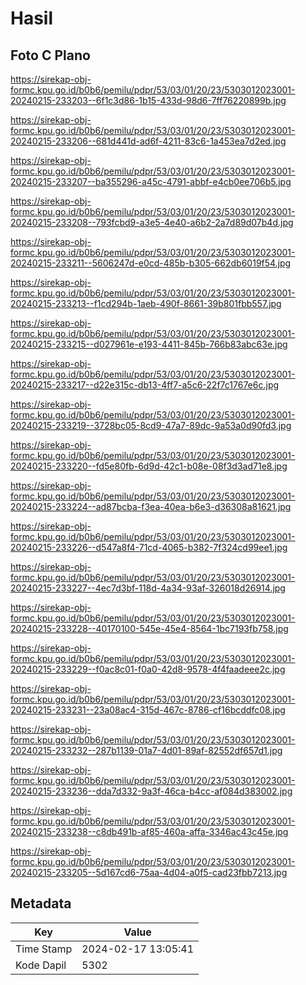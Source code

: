 # Hasil

## Foto C Plano

https://sirekap-obj-formc.kpu.go.id/b0b6/pemilu/pdpr/53/03/01/20/23/5303012023001-20240215-233203--6f1c3d86-1b15-433d-98d6-7ff76220899b.jpg

https://sirekap-obj-formc.kpu.go.id/b0b6/pemilu/pdpr/53/03/01/20/23/5303012023001-20240215-233206--681d441d-ad6f-4211-83c6-1a453ea7d2ed.jpg

https://sirekap-obj-formc.kpu.go.id/b0b6/pemilu/pdpr/53/03/01/20/23/5303012023001-20240215-233207--ba355296-a45c-4791-abbf-e4cb0ee706b5.jpg

https://sirekap-obj-formc.kpu.go.id/b0b6/pemilu/pdpr/53/03/01/20/23/5303012023001-20240215-233208--793fcbd9-a3e5-4e40-a6b2-2a7d89d07b4d.jpg

https://sirekap-obj-formc.kpu.go.id/b0b6/pemilu/pdpr/53/03/01/20/23/5303012023001-20240215-233211--5606247d-e0cd-485b-b305-662db6019f54.jpg

https://sirekap-obj-formc.kpu.go.id/b0b6/pemilu/pdpr/53/03/01/20/23/5303012023001-20240215-233213--f1cd294b-1aeb-490f-8661-39b801fbb557.jpg

https://sirekap-obj-formc.kpu.go.id/b0b6/pemilu/pdpr/53/03/01/20/23/5303012023001-20240215-233215--d027961e-e193-4411-845b-766b83abc63e.jpg

https://sirekap-obj-formc.kpu.go.id/b0b6/pemilu/pdpr/53/03/01/20/23/5303012023001-20240215-233217--d22e315c-db13-4ff7-a5c6-22f7c1767e6c.jpg

https://sirekap-obj-formc.kpu.go.id/b0b6/pemilu/pdpr/53/03/01/20/23/5303012023001-20240215-233219--3728bc05-8cd9-47a7-89dc-9a53a0d90fd3.jpg

https://sirekap-obj-formc.kpu.go.id/b0b6/pemilu/pdpr/53/03/01/20/23/5303012023001-20240215-233220--fd5e80fb-6d9d-42c1-b08e-08f3d3ad71e8.jpg

https://sirekap-obj-formc.kpu.go.id/b0b6/pemilu/pdpr/53/03/01/20/23/5303012023001-20240215-233224--ad87bcba-f3ea-40ea-b6e3-d36308a81621.jpg

https://sirekap-obj-formc.kpu.go.id/b0b6/pemilu/pdpr/53/03/01/20/23/5303012023001-20240215-233226--d547a8f4-71cd-4065-b382-7f324cd99ee1.jpg

https://sirekap-obj-formc.kpu.go.id/b0b6/pemilu/pdpr/53/03/01/20/23/5303012023001-20240215-233227--4ec7d3bf-118d-4a34-93af-326018d26914.jpg

https://sirekap-obj-formc.kpu.go.id/b0b6/pemilu/pdpr/53/03/01/20/23/5303012023001-20240215-233228--40170100-545e-45e4-8564-1bc7193fb758.jpg

https://sirekap-obj-formc.kpu.go.id/b0b6/pemilu/pdpr/53/03/01/20/23/5303012023001-20240215-233229--f0ac8c01-f0a0-42d8-9578-4f4faadeee2c.jpg

https://sirekap-obj-formc.kpu.go.id/b0b6/pemilu/pdpr/53/03/01/20/23/5303012023001-20240215-233231--23a08ac4-315d-467c-8786-cf16bcddfc08.jpg

https://sirekap-obj-formc.kpu.go.id/b0b6/pemilu/pdpr/53/03/01/20/23/5303012023001-20240215-233232--287b1139-01a7-4d01-89af-82552df657d1.jpg

https://sirekap-obj-formc.kpu.go.id/b0b6/pemilu/pdpr/53/03/01/20/23/5303012023001-20240215-233236--dda7d332-9a3f-46ca-b4cc-af084d383002.jpg

https://sirekap-obj-formc.kpu.go.id/b0b6/pemilu/pdpr/53/03/01/20/23/5303012023001-20240215-233238--c8db491b-af85-460a-affa-3346ac43c45e.jpg

https://sirekap-obj-formc.kpu.go.id/b0b6/pemilu/pdpr/53/03/01/20/23/5303012023001-20240215-233205--5d167cd6-75aa-4d04-a0f5-cad23fbb7213.jpg


## Metadata

| Key        | Value               |
| ---------- | ------------------- |
| Time Stamp | 2024-02-17 13:05:41 |
| Kode Dapil | 5302                |



